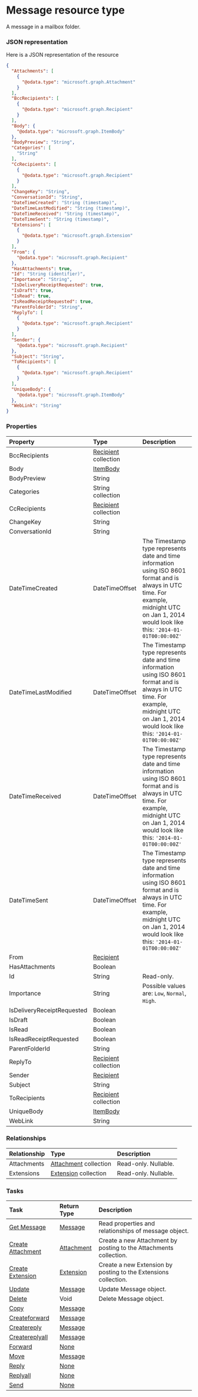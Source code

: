 # Message resource type

A message in a mailbox folder.

### JSON representation

Here is a JSON representation of the resource

```json
{
  "Attachments": [
    {
      "@odata.type": "microsoft.graph.Attachment"
    }
  ],
  "BccRecipients": [
    {
      "@odata.type": "microsoft.graph.Recipient"
    }
  ],
  "Body": {
    "@odata.type": "microsoft.graph.ItemBody"
  },
  "BodyPreview": "String",
  "Categories": [
    "String"
  ],
  "CcRecipients": [
    {
      "@odata.type": "microsoft.graph.Recipient"
    }
  ],
  "ChangeKey": "String",
  "ConversationId": "String",
  "DateTimeCreated": "String (timestamp)",
  "DateTimeLastModified": "String (timestamp)",
  "DateTimeReceived": "String (timestamp)",
  "DateTimeSent": "String (timestamp)",
  "Extensions": [
    {
      "@odata.type": "microsoft.graph.Extension"
    }
  ],
  "From": {
    "@odata.type": "microsoft.graph.Recipient"
  },
  "HasAttachments": true,
  "Id": "String (identifier)",
  "Importance": "String",
  "IsDeliveryReceiptRequested": true,
  "IsDraft": true,
  "IsRead": true,
  "IsReadReceiptRequested": true,
  "ParentFolderId": "String",
  "ReplyTo": [
    {
      "@odata.type": "microsoft.graph.Recipient"
    }
  ],
  "Sender": {
    "@odata.type": "microsoft.graph.Recipient"
  },
  "Subject": "String",
  "ToRecipients": [
    {
      "@odata.type": "microsoft.graph.Recipient"
    }
  ],
  "UniqueBody": {
    "@odata.type": "microsoft.graph.ItemBody"
  },
  "WebLink": "String"
}

```
### Properties
| Property	   | Type	|Description|
|:---------------|:--------|:----------|
|BccRecipients|[Recipient](recipient.md) collection||
|Body|[ItemBody](itembody.md)||
|BodyPreview|String||
|Categories|String collection||
|CcRecipients|[Recipient](recipient.md) collection||
|ChangeKey|String||
|ConversationId|String||
|DateTimeCreated|DateTimeOffset|The Timestamp type represents date and time information using ISO 8601 format and is always in UTC time. For example, midnight UTC on Jan 1, 2014 would look like this: `'2014-01-01T00:00:00Z'`|
|DateTimeLastModified|DateTimeOffset|The Timestamp type represents date and time information using ISO 8601 format and is always in UTC time. For example, midnight UTC on Jan 1, 2014 would look like this: `'2014-01-01T00:00:00Z'`|
|DateTimeReceived|DateTimeOffset|The Timestamp type represents date and time information using ISO 8601 format and is always in UTC time. For example, midnight UTC on Jan 1, 2014 would look like this: `'2014-01-01T00:00:00Z'`|
|DateTimeSent|DateTimeOffset|The Timestamp type represents date and time information using ISO 8601 format and is always in UTC time. For example, midnight UTC on Jan 1, 2014 would look like this: `'2014-01-01T00:00:00Z'`|
|From|[Recipient](recipient.md)||
|HasAttachments|Boolean||
|Id|String| Read-only.|
|Importance|String| Possible values are: `Low`, `Normal`, `High`.|
|IsDeliveryReceiptRequested|Boolean||
|IsDraft|Boolean||
|IsRead|Boolean||
|IsReadReceiptRequested|Boolean||
|ParentFolderId|String||
|ReplyTo|[Recipient](recipient.md) collection||
|Sender|[Recipient](recipient.md)||
|Subject|String||
|ToRecipients|[Recipient](recipient.md) collection||
|UniqueBody|[ItemBody](itembody.md)||
|WebLink|String||

### Relationships
| Relationship | Type	|Description|
|:---------------|:--------|:----------|
|Attachments|[Attachment](attachment.md) collection| Read-only. Nullable.|
|Extensions|[Extension](extension.md) collection| Read-only. Nullable.|

### Tasks

| Task		   | Return Type	|Description|
|:---------------|:--------|:----------|
|[Get Message](../api/message_get.md) | [Message](message.md) |Read properties and relationships of message object.|
|[Create Attachment](../api/message_post_attachments.md) |[Attachment](attachment.md)| Create a new Attachment by posting to the Attachments collection.|
|[Create Extension](../api/message_post_extensions.md) |[Extension](extension.md)| Create a new Extension by posting to the Extensions collection.|
|[Update](../api/message_update.md) | [Message](message.md)	|Update Message object. |
|[Delete](../api/message_delete.md) | Void	|Delete Message object. |
|[Copy](../api/message_copy.md)|[Message](message.md)||
|[Createforward](../api/message_createforward.md)|[Message](message.md)||
|[Createreply](../api/message_createreply.md)|[Message](message.md)||
|[Createreplyall](../api/message_createreplyall.md)|[Message](message.md)||
|[Forward](../api/message_forward.md)|[None](none.md)||
|[Move](../api/message_move.md)|[Message](message.md)||
|[Reply](../api/message_reply.md)|[None](none.md)||
|[Replyall](../api/message_replyall.md)|[None](none.md)||
|[Send](../api/message_send.md)|[None](none.md)||

<!-- uuid: c4c77542-459c-4aa8-847e-49c976e3d5fd
2015-10-12 23:35:01 UTC -->